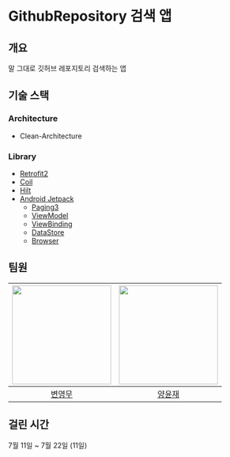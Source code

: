 # GithubRepository 검색 앱
## 개요
말 그대로 깃허브 레포지토리 검색하는 앱

## 기술 스택
### Architecture
* Clean-Architecture

### Library
* [Retrofit2](https://square.github.io/retrofit/)
* [Coil](https://coil-kt.github.io/coil/)
* [Hilt](https://dagger.dev/hilt/)
* [Android Jetpack](https://developer.android.com/jetpack/getting-started)
  * [Paging3](https://developer.android.com/topic/libraries/architecture/paging/v3-overview)
  * [ViewModel](https://developer.android.com/topic/libraries/architecture/viewmodel)
  * [ViewBinding](https://developer.android.com/topic/libraries/view-binding)
  * [DataStore](https://developer.android.com/topic/libraries/architecture/datastore)
  * [Browser](https://developer.android.com/jetpack/androidx/releases/browser#1.4.0)

## 팀원
|<img src="https://github.com/YM-Byun.png" width="200"/>|<img src="https://github.com/2004yyj.png" width="200"/>
|:--:|:--:|
|[변영무](https://github.com/YM-Byun)|[양윤재](https://github.com/2004yyj)|

## 걸린 시간
7월 11일 ~ 7월 22일 (11일)
